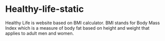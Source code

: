 # Healthy-life-static

Healthy Life is website based on BMI calculator. BMI stands for Body Mass Index which is a measure of body fat based on height and weight that applies to adult men and women.
